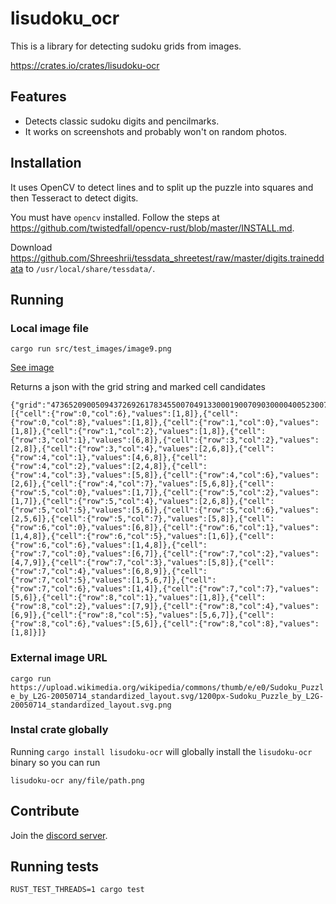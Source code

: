 # lisudoku_ocr

This is a library for detecting sudoku grids from images.

https://crates.io/crates/lisudoku-ocr

## Features

* Detects classic sudoku digits and pencilmarks.
* It works on screenshots and probably won't on random photos.

## Installation

It uses OpenCV to detect lines and to split up the puzzle into squares and then Tesseract to detect digits.

You must have `opencv` installed. Follow the steps at https://github.com/twistedfall/opencv-rust/blob/master/INSTALL.md.

Download https://github.com/Shreeshrii/tessdata_shreetest/raw/master/digits.traineddata to `/usr/local/share/tessdata/`.

## Running

### Local image file

`cargo run src/test_images/image9.png`

[See image](src/test_images/image9.png)

Returns a json with the grid string and marked cell candidates
```
{"grid":"473652090050943726926178345500704913300019007090300004005230079030000002200400030","candidates":[{"cell":{"row":0,"col":6},"values":[1,8]},{"cell":{"row":0,"col":8},"values":[1,8]},{"cell":{"row":1,"col":0},"values":[1,8]},{"cell":{"row":1,"col":2},"values":[1,8]},{"cell":{"row":3,"col":1},"values":[6,8]},{"cell":{"row":3,"col":2},"values":[2,8]},{"cell":{"row":3,"col":4},"values":[2,6,8]},{"cell":{"row":4,"col":1},"values":[4,6,8]},{"cell":{"row":4,"col":2},"values":[2,4,8]},{"cell":{"row":4,"col":3},"values":[5,8]},{"cell":{"row":4,"col":6},"values":[2,6]},{"cell":{"row":4,"col":7},"values":[5,6,8]},{"cell":{"row":5,"col":0},"values":[1,7]},{"cell":{"row":5,"col":2},"values":[1,7]},{"cell":{"row":5,"col":4},"values":[2,6,8]},{"cell":{"row":5,"col":5},"values":[5,6]},{"cell":{"row":5,"col":6},"values":[2,5,6]},{"cell":{"row":5,"col":7},"values":[5,8]},{"cell":{"row":6,"col":0},"values":[6,8]},{"cell":{"row":6,"col":1},"values":[1,4,8]},{"cell":{"row":6,"col":5},"values":[1,6]},{"cell":{"row":6,"col":6},"values":[1,4,8]},{"cell":{"row":7,"col":0},"values":[6,7]},{"cell":{"row":7,"col":2},"values":[4,7,9]},{"cell":{"row":7,"col":3},"values":[5,8]},{"cell":{"row":7,"col":4},"values":[6,8,9]},{"cell":{"row":7,"col":5},"values":[1,5,6,7]},{"cell":{"row":7,"col":6},"values":[1,4]},{"cell":{"row":7,"col":7},"values":[5,6]},{"cell":{"row":8,"col":1},"values":[1,8]},{"cell":{"row":8,"col":2},"values":[7,9]},{"cell":{"row":8,"col":4},"values":[6,9]},{"cell":{"row":8,"col":5},"values":[5,6,7]},{"cell":{"row":8,"col":6},"values":[5,6]},{"cell":{"row":8,"col":8},"values":[1,8]}]}
```

### External image URL

`cargo run https://upload.wikimedia.org/wikipedia/commons/thumb/e/e0/Sudoku_Puzzle_by_L2G-20050714_standardized_layout.svg/1200px-Sudoku_Puzzle_by_L2G-20050714_standardized_layout.svg.png`

### Instal crate globally

Running `cargo install lisudoku-ocr` will globally install the `lisudoku-ocr` binary so you can run

`lisudoku-ocr any/file/path.png`

## Contribute

Join the [discord server](https://discord.gg/SGV8TQVSeT).

## Running tests

`RUST_TEST_THREADS=1 cargo test`
